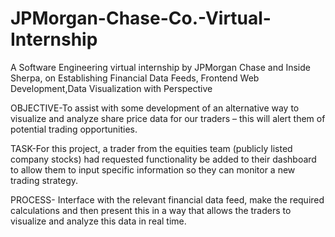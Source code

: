 # JPMorgan-Chase-Co.-Virtual-Internship
A Software Engineering virtual  internship by JPMorgan Chase and Inside Sherpa,
on Establishing Financial Data Feeds, Frontend Web Development,Data Visualization with Perspective

OBJECTIVE-To assist with some development of an alternative way to visualize and analyze share price data for our traders – this will alert them of potential trading opportunities.

TASK-For this project, a trader from the equities team (publicly listed company stocks) had requested functionality be added to their dashboard to allow them to input specific information so they can monitor a new trading strategy.

PROCESS- Interface with the relevant financial data feed, make the required calculations and then present this in a way that allows the traders to visualize and analyze this data in real time.

